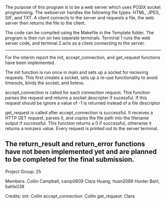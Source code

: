 The purpose of this program is to be a web server which uses POSIX socket programming. The webserver handles the following file types: HTML, JPEG, GIF, and TXT. A client connects to the server and requests a file, the web server then returns the file to the client.

The code can be compiled using the Makefile in the Template folder. The program is then run on two seperate terminals. Terminal 1 runs the web server code, and terminal 2 acts as a client connecting to the server.

---------------------------------------------------------------------------------------------
For the interim report the init, accept_connection, and get_request functions have been implemented.

The init function is run once in main and sets up a socket for recieving requests. This first creates a socket, sets up a re-use functionality to avoid timeouts, binds the socket, and listens.

accept_connection is called for each connection request. This funciton parses the request and returns a socket descripter if sucessful. If this request should be ignore a value of -1 is returned instead of a file descriptor

get_request is called after accept_connection is successful. It receives a HTTP GET request, parses it, and copies the file path into the filename output if successful. This function returns a 0 if successful, otherwise it returns a nonzero value. Every request is printed out to the server terminal.

The return_result and return_error functions have not been implemented yet and are planned to be completed for the final submission.
---------------------------------------------------------------------------------------------

Project Group: 25

Members:
Collin Campbell, camp0609
Clara Huang, huan2089
Hunter Bahl, bahlx038

Credits:
init: Collin
accept_connection: Collin
get_request: Clara
